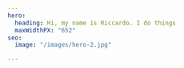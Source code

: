 ```yaml
---
hero:
  heading: Hi, my name is Riccardo. I do things
  maxWidthPX: "652"
seo:
  image: "/images/hero-2.jpg"

---
```

